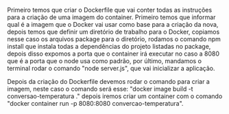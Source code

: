 Primeiro temos que criar o Dockerfile que vai conter todas as instruções para a
criação de uma imagem do container. Primeiro temos que informar qual é a imagem
que o Docker vai usar como base para a criação da nova, depois temos que definir um 
diretório de trabalho para o Docker, copiamos nesse caso os arquivos package para o diretório, rodamos o comando npm install que instala todas a dependências do projeto listadas no package, depois disso expomos a porta que o container irá executar no caso a 8080 que é a porta que o node usa como padrão, por último, mandamos o terminal rodar o comando "node server.js", que vai inicializar a aplicação.
	
Depois da criação do Dockerfile devemos rodar o comando para criar a imagem,
neste caso o comando será esse: "docker image build -t  conversao-temperatura ."
depois iremos criar um container com o comando "docker container run -p 8080:8080 convercao-temperatura".
